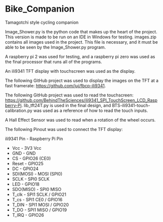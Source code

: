 # Bike_Companion
Tamagotchi style cycling companion

Image_Shower.py is the python code that makes up the heart of the project. This version is made to be run on an IDE in Windows for testing.
images.zip contains all images used in the project. This file is necessary, and it must be able to be seen by the Image_Shower.py program.

A raspberry pi 2 was used for testing, and a raspberry pi zero was used as the final processor that runs all of the programs.

An ili9341 TFT display with touchscreen was used as the display.

The following GitHub project was used to display the images on the TFT at a fast framerate: https://github.com/juj/fbcp-ili9341. 

The following GitHub project was used to read the touchscreen: https://github.com/BehindTheSciences/ili9341_SPI_TouchScreen_LCD_Raspberry-Pi. lib_tft24T.py is used in the final design, and BTS-ili9341-touch-calibration.py was used as a reference of how to read the touch inputs. 

A Hall Effect Sensor was used to read when a rotation of the wheel occurs.

The following Pinout was used to connect the TFT display:

ili9341 Pin -	Raspberry Pi Pin
 * Vcc 		   - 3V3 Vcc
 * GND 		   - GND
 * CS 		   - GPIO26 (CE0)
 * Reset 		 - GPIO25
 * DC 		   - GPIO24
 * SDI(MOSI) -	MOSI (SPI0)
 * SCLK 		 - SPI0 SCLK
 * LED 		   - GPIO18
 * SDO(MISO) -	SPI0 MISO
 * T_clk 		 - SPI1 SCLK 	/ GPIO21
 * T_cs 		 - SPI1 CE0	/ GPIO16 
 * T_DIN 		 - SPI1 MOSI	/ GPIO20
 * T_DO 		 - SPI1 MISO	/ GPIO19
 * T_IRQ 		 - GPIO26

